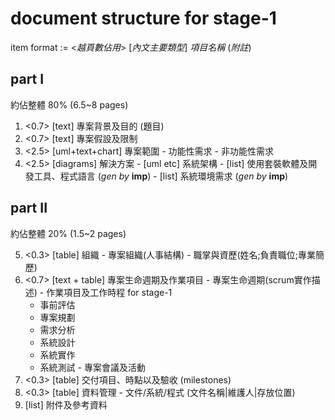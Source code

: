 # document structure for stage-1

item format := <*越頁數佔用*> [*內文主要類型*] *項目名稱* (*附註*)

## part I
約佔整體 80% (6.5~8 pages)

  1. <0.7> [text] 專案背景及目的 (題目)  2. <0.7> [text] 專案假設及限制  3. <2.5> [uml+text+chart] 專案範圍    - 功能性需求    - 非功能性需求  4. <2.5> [diagrams] 解決方案    - [uml etc] 系統架構    - [list] 使用套裝軟體及開發工具、程式語言 (*gen by* **imp**)    - [list] 系統環境需求 (*gen by* **imp**)    
## part II約佔整體 20% (1.5~2 pages)  5. <0.3> [table] 組織     - 專案組織(人事結構)    - 職掌與資歷(姓名;負責職位;專業簡歷)  6. <0.7> [text + table] 專案生命週期及作業項目    - 專案生命週期(scrum實作描述)    - 作業項目及工作時程 for stage-1 
      + 事前評估
      + 專案規劃
      + 需求分析
      + 系統設計
      + 系統實作
      + 系統測試
    - 專案會議及活動  7. <0.3> [table] 交付項目、時點以及驗收 (milestones)  9. <0.3> [table] 資料管理    - 文件/系統/程式 (文件名稱|維護人|存放位置)  11. <unknown> [list] 附件及參考資料 
